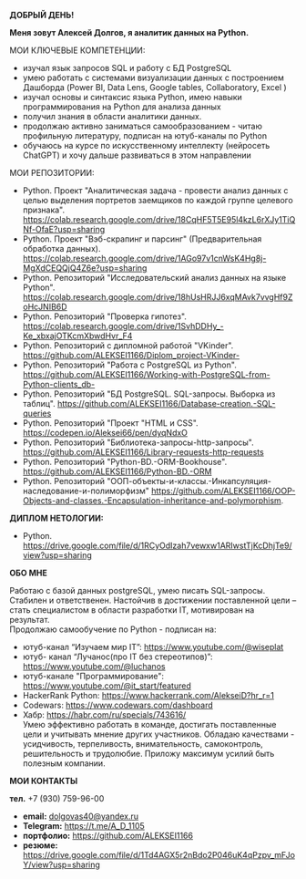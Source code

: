 **ДОБРЫЙ ДЕНЬ!**

**Меня зовут Алексей Долгов, я аналитик данных на Python.**


МОИ КЛЮЧЕВЫЕ КОМПЕТЕНЦИИ:

- изучал язык запросов SQL и работу с БД PostgreSQL
- умею работать с системами визуализации данных с
построением Дашборда (Power BI, Data Lens, Google tables,
Collaboratory, Excel )
- изучал основы и синтаксис языка Python, имею навыки
программирования на Python для анализа данных
- получил знания в области аналитики данных.
- продолжаю активно заниматься самообразованием - читаю
профильную литературу, подписан на ютуб-каналы по Python
- обучаюсь на курсе по искусственному интеллекту (нейросеть
ChatGPT) и хочу дальше развиваться в этом направлении

МОИ РЕПОЗИТОРИИ:

* Python. Проект "Аналитическая задача - провести анализ данных с целью выделения портретов заемщиков
  по каждой группе целевого признака".  https://colab.research.google.com/drive/18CqHF5T5E95l4kzL6rXJy1TiQNf-OfaE?usp=sharing
* Python. Проект "Вэб-скрапинг и парсинг"
  (Предварительная обработка данных).  https://colab.research.google.com/drive/1AGo97v1cnWsK4Hg8j-MgXdCEQQjQ4Z6e?usp=sharing
* Python. Репозиторий "Исследовательский анализ данных на языке Python".  https://colab.research.google.com/drive/18hUsHRJJ6xqMAvk7vvgHf9ZoHcJNIB6D
* Python. Репозиторий "Проверка гипотез".  https://colab.research.google.com/drive/1SvhDDHy_-Ke_xbxajOTKcmXbwdHvr_F4
* Python. Репозиторий с дипломной работой "VKinder".  https://github.com/ALEKSEI1166/Diplom_project-VKinder-
* Python. Репозиторий "Работа с PostgreSQL из Python".  https://github.com/ALEKSEI1166/Working-with-PostgreSQL-from-Python-clients_db-
* Python. Репозиторий "БД PostgreSQL. SQL-запросы. Выборка из таблиц".  https://github.com/ALEKSEI1166/Database-creation.-SQL-queries
* Python. Репозиторий "Проект "HTML и CSS".  https://codepen.io/Aleksei66/pen/dyqNdxO
* Python. Репозиторий "Библиотека-запросы-http-запросы". https://github.com/ALEKSEI1166/Library-requests-http-requests
* Python. Репозиторий "Python-BD.-ORM-Bookhouse".  https://github.com/ALEKSEI1166/Python-BD.-ORM
* Python. Репозиторий "ООП-объекты-и-классы.-Инкапсуляция-наследование-и-полиморфизм" https://github.com/ALEKSEI1166/OOP-Objects-and-classes.-Encapsulation-inheritance-and-polymorphism.

  
                                           

   

**ДИПЛОМ НЕТОЛОГИИ:**
 - Python. https://drive.google.com/file/d/1RCyOdIzah7vewxw1ARIwstTjKcDhjTe9/view?usp=sharing

**ОБО МНЕ**

  Работаю с базой данных postgreSQL, умею писать SQL-запросы. Стабилен и ответственен. Настойчив в достижении поставленной цели – стать специалистом в области разработки IT, мотивирован на результат.                                                                          
   Продолжаю самообучение по Python - подписан на:    
- ютуб-канал “Изучаем мир IT”: https://www.youtube.com/@wiseplat                                                                    
- ютуб- канал “Лучанос(про IT без стереотипов)”:  https://www.youtube.com/@luchanos
- ютуб-канале "Программирование":  https://www.youtube.com/@it_start/featured
- HackerRank Python: https://www.hackerrank.com/AlekseiD?hr_r=1
- Codewars: https://www.codewars.com/dashboard
- Хабр: https://habr.com/ru/specials/743616/  
  Умею эффективно  работать в команде, достигать поставленные цели и учитывать мнение других участников.
Обладаю качествами - усидчивость, терпеливость, внимательность, самоконтроль, решительность и трудолюбие. Приложу максимум усилий быть полезным компании.

**МОИ КОНТАКТЫ**

**тел.** +7 (930) 759-96-00   
- **email:**  dolgovas40@yandex.ru
- **Telegram:** https://t.me/A_D_1105 
- **портфолио:** https://github.com/ALEKSEI1166
- **резюме:**  https://drive.google.com/file/d/1Td4AGX5r2nBdo2P046uK4qPzpv_mFJoY/view?usp=sharing

